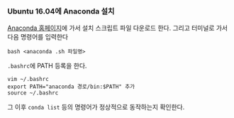 ### Ubuntu 16.04에 Anaconda 설치
[Anaconda 홈페이지]()에 가서 설치 스크립트 파일 다운로드 한다. 그리고 터미널로 가서 다음 명령어를 입력한다
```shell
bash <anaconda .sh 파일명>
```
`.bashrc`에 PATH 등록을 한다. 
```shell
vim ~/.bashrc
export PATH="anaconda 경로/bin:$PATH" 추가
source ~/.bashrc
```
그 이후 `conda list` 등의 명령어가 정상적으로 동작하는지 확인한다.
<br>
